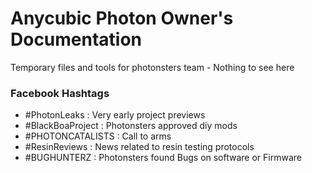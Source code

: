 # Anycubic Photon Owner's Documentation

Temporary files and tools for photonsters team - Nothing to see here

### Facebook Hashtags

- #PhotonLeaks : Very early project previews
- #BlackBoaProject : Photonsters approved diy mods 
- #PHOTONCATALISTS : Call to arms
- #ResinReviews : News related to resin testing protocols
- #BUGHUNTERZ : Photonsters found Bugs on software or Firmware
